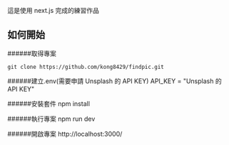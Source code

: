 這是使用 next.js 完成的練習作品

## 如何開始

######取得專案

    git clone https://github.com/kong8429/findpic.git

######建立.env(需要申請 Unsplash 的 API KEY)
API_KEY = "Unsplash 的 API KEY"

######安裝套件
npm install

######執行專案
npm run dev

######開啟專案
http://localhost:3000/
